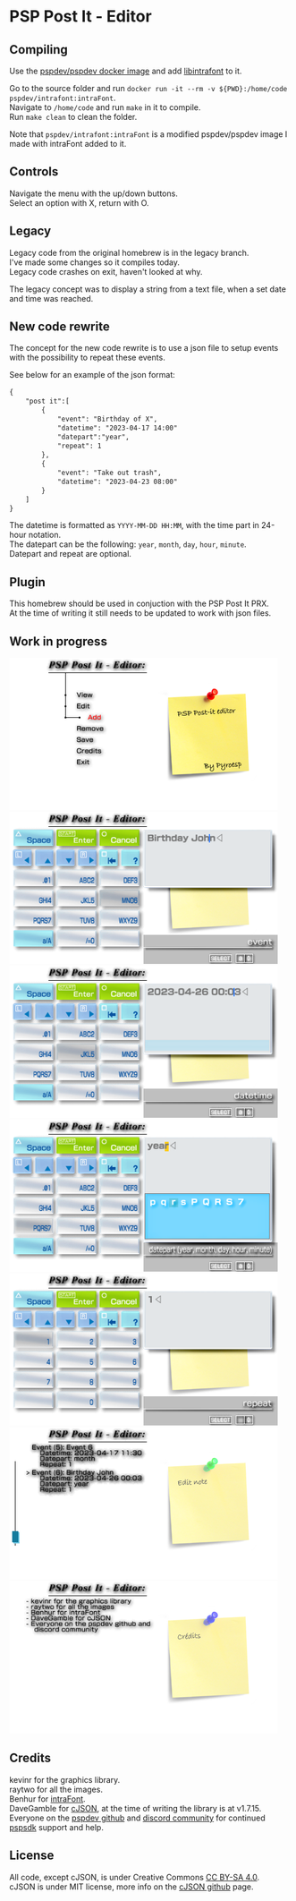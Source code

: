 # PSP Post It - Editor

## Compiling
Use the [pspdev/pspdev docker image](https://hub.docker.com/r/pspdev/pspdev) and add [libintrafont](https://github.com/pspdev/libintraFont) to it.  

Go to the source folder and run ```docker run -it --rm -v ${PWD}:/home/code pspdev/intrafont:intraFont```.  
Navigate to ```/home/code``` and run ```make``` in it to compile.  
Run ```make clean``` to clean the folder.

Note that ```pspdev/intrafont:intraFont``` is a modified pspdev/pspdev image I made with intraFont added to it.  

## Controls
Navigate the menu with the up/down buttons.  
Select an option with X, return with O.  

## Legacy
Legacy code from the original homebrew is in the legacy branch.  
I've made some changes so it compiles today.  
Legacy code crashes on exit, haven't looked at why.  

The legacy concept was to display a string from a text file, when a set date and time was reached.  

## New code rewrite
The concept for the new code rewrite is to use a json file to setup events with the possibility to repeat these events.  

See below for an example of the json format:
```
{
	"post it":[
		{
			"event": "Birthday of X",
			"datetime": "2023-04-17 14:00"
			"datepart":"year",
			"repeat": 1
		},
		{
			"event": "Take out trash",
			"datetime": "2023-04-23 08:00"
		}
	]
}
```  
The datetime is formatted as ```YYYY-MM-DD HH:MM```, with the time part in 24-hour notation.  
The datepart can be the following: ```year```, ```month```, ```day```, ```hour```, ```minute```.  
Datepart and repeat are optional.  

## Plugin
This homebrew should be used in conjuction with the PSP Post It PRX.  
At the time of writing it still needs to be updated to work with json files.  

## Work in progress

![main menu](/screenshot/pic_0000.bmp)   
![add events](/screenshot/pic_0002.bmp)  
![add events](/screenshot/pic_0003.bmp)  
![add events](/screenshot/pic_0004.bmp)  
![add events](/screenshot/pic_0005.bmp) 
![edit events](/screenshot/pic_0006.bmp)   
![credits screen](/screenshot/pic_0007.bmp)   

## Credits
kevinr for the graphics library.  
raytwo for all the images.  
Benhur for [intraFont](https://github.com/pspdev/libintraFont).  
DaveGamble for [cJSON](https://github.com/DaveGamble/cJSON), at the time of writing the library is at v1.7.15.  
Everyone on the [pspdev github](https://github.com/pspdev) and [discord community](https://discord.gg/bePrj9W) for continued [pspsdk](https://github.com/pspdev/pspsdk) support and help.  

## License
All code, except cJSON, is under Creative Commons [CC BY-SA 4.0](https://creativecommons.org/licenses/by-sa/4.0/).  
cJSON is under MIT license, more info on the [cJSON github](https://github.com/DaveGamble/cJSON) page.  